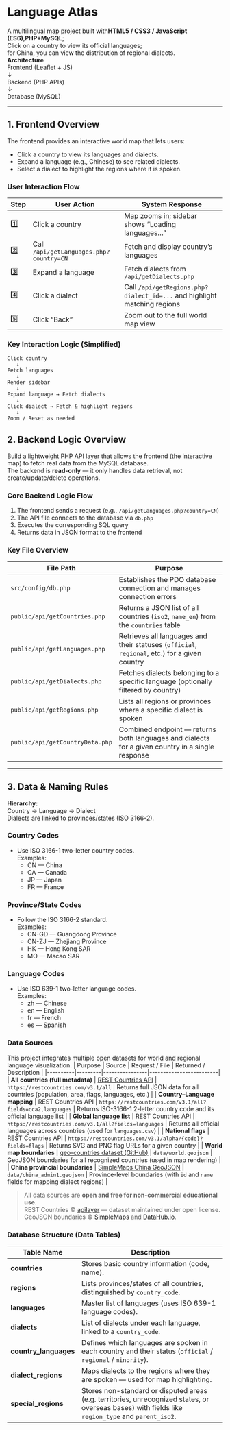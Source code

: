 # Language Atlas
A multilingual map project built with**HTML5 / CSS3 / JavaScript (ES6)**,**PHP+MySQL**;  
Click on a country to view its official languages;  
for China, you can view the distribution of regional dialects.  
**Architecture**  
Frontend (Leaflet + JS)  
↓  
Backend (PHP APIs)  
↓  
Database (MySQL)  

---

## 1. Frontend Overview
The frontend provides an interactive world map that lets users:
- Click a country to view its languages and dialects.  
- Expand a language (e.g., Chinese) to see related dialects.  
- Select a dialect to highlight the regions where it is spoken.

### User Interaction Flow
| Step | User Action | System Response |
|------|--------------|-----------------|
| 1️⃣ | Click a country | Map zooms in; sidebar shows “Loading languages…” |
| 2️⃣ | Call `/api/getLanguages.php?country=CN` | Fetch and display country’s languages |
| 3️⃣ | Expand a language | Fetch dialects from `/api/getDialects.php` |
| 4️⃣ | Click a dialect | Call `/api/getRegions.php?dialect_id=...` and highlight matching regions |
| 5️⃣ | Click “Back” | Zoom out to the full world map view |

### Key Interaction Logic (Simplified)
```plaintext
Click country
   ↓
Fetch languages
   ↓
Render sidebar
   ↓
Expand language → Fetch dialects
   ↓
Click dialect → Fetch & highlight regions
   ↓
Zoom / Reset as needed
```

## 2. Backend Logic Overview
Build a lightweight PHP API layer that allows the frontend (the interactive map) to fetch real data from the MySQL database.  
The backend is **read-only** — it only handles data retrieval, not create/update/delete operations.

### Core Backend Logic Flow
1. The frontend sends a request (e.g., `/api/getLanguages.php?country=CN`)
2. The API file connects to the database via `db.php`
3. Executes the corresponding SQL query
4. Returns data in JSON format to the frontend

### Key File Overview
| File Path | Purpose |
|------------|----------|
| `src/config/db.php` | Establishes the PDO database connection and manages connection errors |
| `public/api/getCountries.php` | Returns a JSON list of all countries (`iso2`, `name_en`) from the `countries` table |
| `public/api/getLanguages.php` | Retrieves all languages and their statuses (`official`, `regional`, etc.) for a given country |
| `public/api/getDialects.php` | Fetches dialects belonging to a specific language (optionally filtered by country) |
| `public/api/getRegions.php` | Lists all regions or provinces where a specific dialect is spoken |
| `public/api/getCountryData.php` | Combined endpoint — returns both languages and dialects for a given country in a single response |

---

## 3. Data & Naming Rules
**Hierarchy:**  
Country → Language → Dialect  
Dialects are linked to provinces/states (ISO 3166-2).

### Country Codes
- Use ISO 3166-1 two-letter country codes.  
  Examples:
  - CN — China  
  - CA — Canada  
  - JP — Japan  
  - FR — France  

### Province/State Codes
- Follow the ISO 3166-2 standard.  
  Examples:
  - CN-GD — Guangdong Province  
  - CN-ZJ — Zhejiang Province  
  - HK — Hong Kong SAR  
  - MO — Macao SAR  

### Language Codes
- Use ISO 639-1 two-letter language codes.  
  Examples:
  - zh — Chinese  
  - en — English  
  - fr — French  
  - es — Spanish  

### Data Sources
This project integrates multiple open datasets for world and regional language visualization.
| Purpose | Source | Request / File | Returned / Description |
|----------|---------|----------------|-------------------------|
| **All countries (full metadata)** | [REST Countries API](https://restcountries.com/v3.1/all) | `https://restcountries.com/v3.1/all` | Returns full JSON data for all countries (population, area, flags, languages, etc.) |
| **Country–Language mapping** | REST Countries API | `https://restcountries.com/v3.1/all?fields=cca2,languages` | Returns ISO-3166-1 2-letter country code and its official language list |
| **Global language list** | REST Countries API | `https://restcountries.com/v3.1/all?fields=languages` | Returns all official languages across countries (used for `languages.csv`) |
| **National flags** | REST Countries API | `https://restcountries.com/v3.1/alpha/{code}?fields=flags` | Returns SVG and PNG flag URLs for a given country |
| **World map boundaries** | [geo-countries dataset (GitHub)](https://github.com/datasets/geo-countries) | `data/world.geojson` | GeoJSON boundaries for all recognized countries (used in map rendering) |
| **China provincial boundaries** | [SimpleMaps China GeoJSON](https://simplemaps.com/resources/svg-china) | `data/china_admin1.geojson` | Province-level boundaries (with `id` and `name` fields for mapping dialect regions) |
> All data sources are **open and free for non-commercial educational use**.  
> REST Countries © [apilayer](https://apilayer.com) — dataset maintained under open license.  
> GeoJSON boundaries © [SimpleMaps](https://simplemaps.com) and [DataHub.io](https://datahub.io/core/geo-countries).

### Database Structure (Data Tables)
| Table Name | Description |
|-------------|--------------|
| **countries** | Stores basic country information (code, name). |
| **regions** | Lists provinces/states of all countries, distinguished by `country_code`. |
| **languages** | Master list of languages (uses ISO 639-1 language codes). |
| **dialects** | List of dialects under each language, linked to a `country_code`. |
| **country_languages** | Defines which languages are spoken in each country and their status (`official` / `regional` / `minority`). |
| **dialect_regions** | Maps dialects to the regions where they are spoken — used for map highlighting. |
| **special_regions** | Stores non-standard or disputed areas (e.g. territories, unrecognized states, or overseas bases) with fields like `region_type` and `parent_iso2`. |
